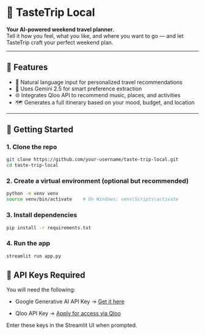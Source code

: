 # 🎒 TasteTrip Local

**Your AI-powered weekend travel planner.**  
Tell it how you feel, what you like, and where you want to go — and let TasteTrip craft your perfect weekend plan.

---

## 🧭 Features

- 💬 Natural language input for personalized travel recommendations
- 🧠 Uses Gemini 2.5 for smart preference extraction
- 🌐 Integrates Qloo API to recommend music, places, and activities
- 🗺️ Generates a full itinerary based on your mood, budget, and location

---

## 🚀 Getting Started

### 1. Clone the repo
```bash
git clone https://github.com/your-username/taste-trip-local.git
cd taste-trip-local
```

### 2. Create a virtual environment (optional but recommended)
```bash
python -m venv venv
source venv/bin/activate    # On Windows: venv\Scripts\activate
```

### 3. Install dependencies
```bash
pip install -r requirements.txt
```

### 4. Run the app
```bash
streamlit run app.py
```

## 🔑 API Keys Required
You will need the following:

-   Google Generative AI API Key → [Get it here](https://aistudio.google.com/app/apikey)

-   Qloo API Key → [Apply for access via Qloo](https://www.qloo.com/)

Enter these keys in the Streamlit UI when prompted.